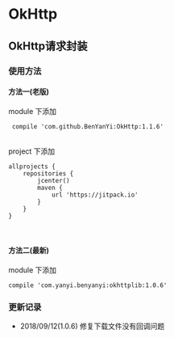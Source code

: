 # OkHttp
## OkHttp请求封装
### 使用方法

#### 方法一(老版)
module 下添加

     compile 'com.github.BenYanYi:OkHttp:1.1.6'

<br/>
project 下添加

    allprojects {
        repositories {
            jcenter()
            maven {
                url 'https://jitpack.io'
            }
        }
    }

<br/>

#### 方法二(最新)
module 下添加

    compile 'com.yanyi.benyanyi:okhttplib:1.0.6'
    
### 更新记录
* 2018/09/12(1.0.6) 修复下载文件没有回调问题